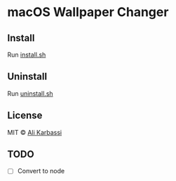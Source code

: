 # macOS Wallpaper Changer

## Install

Run [install.sh](./install.sh)

## Uninstall

Run [uninstall.sh](./uninstall.sh)

## License

MIT © [Ali Karbassi](https://karbassi.com)

## TODO

- [ ] Convert to node
